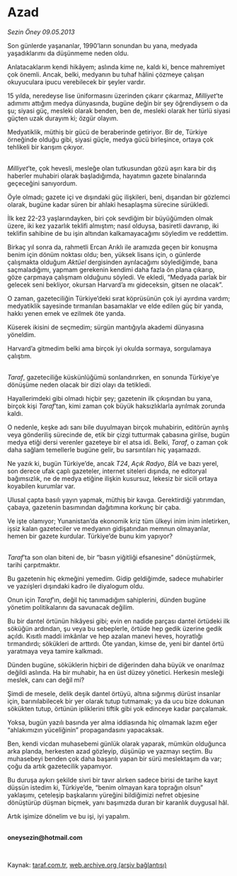 # Azad

*Sezin Öney 09.05.2013*

<div class="yazi"><p>Son günlerde yaşananlar, 1990’ların sonundan bu yana, medyada yaşadıklarımı da düşünmeme neden oldu. </p>
<p>Anlatacaklarım kendi hikâyem; aslında kime ne, kaldı ki, bence mahremiyet çok önemli. Ancak, belki, medyanın bu tuhaf hâlini çözmeye çalışan okuyuculara ipucu verebilecek bir şeyler vardır. </p>
<p>15 yılda, neredeyse lise üniformasını üzerinden çıkarır çıkarmaz, <i>Milliyet</i>’te adımımı attığım medya dünyasında, bugüne değin bir şey öğrendiysem o da şu; siyasi güç, mesleki olarak benden, ben de, mesleki olarak her türlü siyasi güçten uzak durayım ki; özgür olayım. </p>
<p>Medyatiklik, müthiş bir gücü de beraberinde getiriyor. Bir de, Türkiye örneğinde olduğu gibi, siyasi güçle, medya gücü birleşince, ortaya çok tehlikeli bir karışım çıkıyor.</p>
<p><i><br/>Milliyet</i>’te, çok hevesli, mesleğe olan tutkusundan gözü aşırı kara bir dış haberler muhabiri olarak başladığımda, hayatımın gazete binalarında geçeceğini sanıyordum. </p>
<p>Öyle olmadı; gazete içi ve dışındaki güç ilişkileri, beni, dışarıdan bir gözlemci olarak, bugüne kadar süren bir ahlaki hesaplaşma sürecine sürükledi.</p>
<p>İlk kez 22-23 yaşlarındayken, biri çok sevdiğim bir büyüğümden olmak üzere, iki kez yazarlık teklifi almıştım; nasıl olduysa, basiretli davranıp, iki teklifin sahibine de bu işin altından kalkamayacağımı söyledim ve reddettim. </p>
<p>Birkaç yıl sonra da, rahmetli Ercan Arıklı ile aramızda geçen bir konuşma benim için dönüm noktası oldu; ben, yüksek lisans için, o günlerde çalışmakta olduğum <i>Aktüel</i> dergisinden ayrılacağımı söylediğimde, bana saçmaladığımı, yapmam gerekenin kendimi daha fazla ön plana çıkarıp, göze çarpmaya çalışmam olduğunu söyledi. Ve ekledi, “Medyada parlak bir gelecek seni bekliyor, okursan Harvard’a mı gideceksin, gitsen ne olacak”.</p>
<p>O zaman, gazeteciliğin Türkiye’deki sırat köprüsünün çok iyi ayırdına vardım; medyatiklik sayesinde tırmanılan basamaklar ve elde edilen güç bir yanda, hakkı yenen emek ve ezilmek öte yanda. </p>
<p>Küserek ikisini de seçmedim; sürgün mantığıyla akademi dünyasına yöneldim.</p>
<p>Harvard’a gitmedim belki ama birçok iyi okulda sormaya, sorgulamaya çalıştım. </p>
<p><i><br/>Taraf</i>, gazeteciliğe küskünlüğümü sonlandırırken, en sonunda Türkiye’ye dönüşüme neden olacak bir dizi olayı da tetikledi. </p>
<p>Hayallerimdeki gibi olmadı hiçbir şey; gazetenin ilk çıkışından bu yana, birçok kişi <i>Taraf</i>’tan, kimi zaman çok büyük haksızlıklarla ayrılmak zorunda kaldı. </p>
<p>O nedenle, keşke adı sanı bile duyulmayan birçok muhabirin, editörün ayrılış veya gönderiliş sürecinde de, etik bir çizgi tutturmak çabasına girilse, bugün medya etiği dersi verenler gazeteye bir el atsa idi. Belki, <i>Taraf</i>, o zaman çok daha sağlam temellerle bugüne gelir, bu sarsıntıları hiç yaşamazdı. </p>
<p>Ne yazık ki, bugün Türkiye’de, ancak <i>T24</i>, <i>Açık Radyo</i>, <i>BİA</i> ve bazı yerel, son derece ufak çaplı gazeteler, internet siteleri dışında, ne editoryal bağımsızlık, ne de medya etiğine ilişkin kusursuz, lekesiz bir sicili ortaya koyabilen kurumlar var. </p>
<p>Ulusal çapta basılı yayın yapmak, müthiş bir kavga. Gerektirdiği yatırımdan, çabaya, gazetenin basımından dağıtımına korkunç bir çaba. </p>
<p>Ve işte olamıyor; Yunanistan’da ekonomik kriz tüm ülkeyi inim inim inletirken, işsiz kalan gazeteciler ve medyanın gidişatından memnun olmayanlar, hemen bir gazete kurdular. Türkiye’de bunu kim yapıyor? </p>
<p><i><br/>Taraf</i>’ta son olan biteni de, bir “basın yiğitliği efsanesine” dönüştürmek, tarihi çarpıtmaktır. </p>
<p>Bu gazetenin hiç ekmeğini yemedim. Gidip geldiğimde, sadece muhabirler ve yazıişleri dışındaki kadro ile diyalogum oldu. </p>
<p>Onun için <i>Taraf</i>’ın, değil hiç tanımadığım sahiplerini, dünden bugüne yönetim politikalarını da savunacak değilim. </p>
<p>Bu bir dantel örtünün hikâyesi gibi; evin en nadide parçası dantel örtüdeki ilk söküğün ardından, şu veya bu sebeplerle, örtüde hep gedik üzerine gedik açıldı. Kısıtlı maddi imkânlar ve hep azalan manevi heves, hoyratlığı tırmandırdı; sökükleri de arttırdı. Öte yandan, kimse de, yeni bir dantel örtü yaratmaya veya tamire kalkmadı. </p>
<p>Dünden bugüne, söküklerin hiçbiri de diğerinden daha büyük ve onarılmaz değildi aslında. Ha bir muhabir, ha en üst düzey yönetici. Herkesin mesleği meslek, canı can değil mi?</p>
<p>Şimdi de mesele, delik deşik dantel örtüyü, altına sığınmış dürüst insanlar için, barınılabilecek bir yer olarak tutup tutmamak; ya da ucu bize dokunan sökükten tutup, örtünün ipliklerini tiftik gibi yok edinceye kadar parçalamak. </p>
<p>Yoksa, bugün yazılı basında yer alma iddiasında hiç olmamak lazım eğer “ahlakımızın yüceliğinin” propagandasını yapacaksak. </p>
<p>Ben, kendi vicdan muhasebemi günlük olarak yaparak, mümkün olduğunca arka planda, herkesten azad gözleyip, düşünüp ve yazmayı seçtim. Bu muhasebeyi benden çok daha başarılı yapan bir sürü meslektaşım da var; çoğu da artık gazetecilik yapamıyor. </p>
<p>Bu duruşa aykırı şekilde sivri bir tavır alırken sadece birisi de tarihe kayıt düşsün istedim ki, Türkiye’de, “benim olmayan kara toprağın olsun” yaklaşımı, çeteleşip başkalarını yüreğini bildiğimizi nefret objesine dönüştürüp düşman biçmek, yanı başımızda duran bir karanlık duygusal hâl. </p>
<p>Artık işimize dönelim ve bu işi, iyi yapalım.</p><b>
<p><br/>oneysezin@hotmail.com</p>
<p></p></b> 
</div>

Kaynak: [taraf.com.tr](http://www.taraf.com.tr:80/sezin-oney/makale-azad.htm), [web.archive.org (arşiv bağlantısı)](http://web.archive.org/web/20130619135642/http://www.taraf.com.tr:80/sezin-oney/makale-azad.htm)
